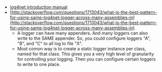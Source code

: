 * [log4net introduction manual](http://logging.apache.org/log4net/release/manual/introduction.html)
* [http://stackoverflow.com/questions/1713043/what-is-the-best-pattern-for-using-same-log4net-logger-across-many-assemblies-in](http://stackoverflow.com/questions/1713043/what-is-the-best-pattern-for-using-same-log4net-logger-across-many-assemblies-in) 
  * A logger can have many appenders. And many loggers can also write to the SAME appender. So, you could configure loggers "A", "B", and "C" to all log to file "X".
  * Most comon way is to create a static logger instance per class, named for that class. This gives you a very high level of granularity for controlling your logging. Then you can configure certain loggers to write to one place.